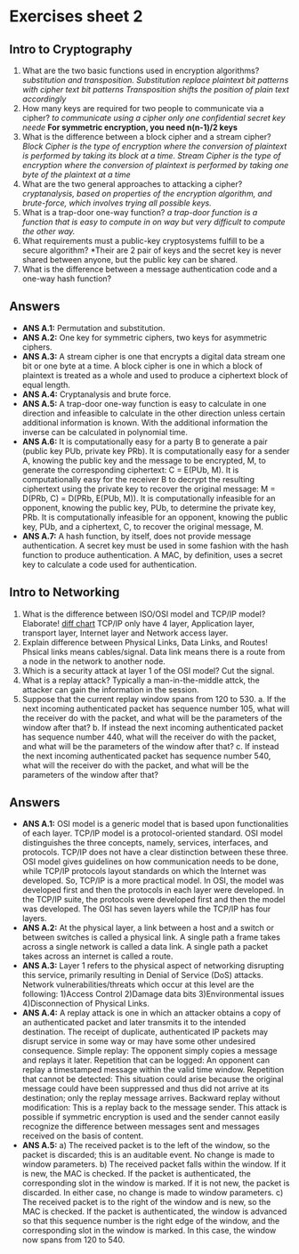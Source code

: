 # Exercises sheet 2

## Intro to Cryptography 

1. What are the two basic functions used in encryption algorithms?
*substitution and transposition. Substitution replace plaintext bit patterns with cipher text bit patterns 
Transposition shifts the position of plain text accordingly*
2. How many keys are required for two people to communicate via a cipher?
*to communicate using a cipher only one confidential secret key neede*
**For symmetric encryption, you need n(n-1)/2 keys**
3. What is the difference between a block cipher and a stream cipher?
*Block Cipher is the type of encryption where the conversion of plaintext is performed by taking its block at a time. Stream Cipher is the type of encryption where the conversion of plaintext is performed by taking one byte of the plaintext at a time*
4. What are the two general approaches to attacking a cipher?
*cryptanalysis, based on properties of the encryption algorithm, and brute-force, which involves trying all possible keys.*
5. What is a trap-door one-way function?
*a trap-door function is a function that is easy to compute in on way but very difficult to compute the other way.*
6. What requirements must a public-key cryptosystems fulfill to be a secure algorithm?
*Their are 2 pair of keys and the secret key is never shared between anyone, but the public key can be shared.
7. What is the difference between a message authentication code and a one-way hash function?

## Answers
- **ANS A.1:** Permutation and substitution. 
- **ANS A.2:** One key for symmetric ciphers, two keys for asymmetric ciphers.
- **ANS A.3:** A stream cipher is one that encrypts a digital data stream one bit or one byte at a time. A block cipher is one in which a block of plaintext is treated as a whole and used to produce a ciphertext block of equal length.
- **ANS A.4:** Cryptanalysis and brute force.
- **ANS A.5:** A trap-door one-way function is easy to calculate in one direction and infeasible to calculate in the other direction unless certain additional information is known. With the additional information the inverse can be calculated in polynomial time.
- **ANS A.6:** It is computationally easy for a party B to generate a pair (public key PUb, private key PRb). It is computationally easy for a sender A, knowing the public key and the message to be encrypted, M, to generate the corresponding ciphertext: C = E(PUb, M). It is computationally easy for the receiver B to decrypt the resulting ciphertext using the private key to recover the original message: M = D(PRb, C) = D(PRb, E(PUb, M)). It is computationally infeasible for an opponent, knowing the public key, PUb, to determine the private key, PRb. It is computationally infeasible for an opponent, knowing the public key, PUb, and a ciphertext, C, to recover the original message, M. 
- **ANS A.7:** A hash function, by itself, does not provide message authentication. A secret key must be used in some fashion with the hash function to produce authentication. A MAC, by definition, uses a secret key to calculate a code used for authentication.

## Intro to Networking 

1. What is the difference between ISO/OSI model and TCP/IP model? Elaborate!
[diff chart](https://www.tutorialspoint.com/difference-between-osi-and-tcp-ip-reference-model)
TCP/IP only have 4 layer, Application layer, transport layer, Internet layer and Network access layer.
2. Explain difference between Physical Links, Data Links, and Routes!
Phsical links means cables/signal. 
Data link means there is a route from a node in the network to another node.
3. Which is a security attack at layer 1 of the OSI model?
Cut the signal.
4. What is a replay attack?
Typically a man-in-the-middle attck, the attacker can gain the information in the session.
5. Suppose that the current replay window spans from 120 to 530.
a. If the next incoming authenticated packet has sequence number 105, what will the receiver do with the packet, and what will be the parameters of the window after that?
b. If instead the next incoming authenticated packet has sequence number 440, what will the receiver do with the packet, and what will be the parameters of the window after that?
c. If instead the next incoming authenticated packet has sequence number 540, what will the receiver do with the packet, and what will be the parameters of the window after that?

## Answers
- **ANS A.1:** OSI model is a generic model that is based upon functionalities of each layer. TCP/IP model is a protocol-oriented standard.
OSI model distinguishes the three concepts, namely, services, interfaces, and protocols. TCP/IP does not have a clear distinction between these three.
OSI model gives guidelines on how communication needs to be done, while TCP/IP protocols layout standards on which the Internet was developed. So, TCP/IP is a more practical model. In OSI, the model was developed first and then the protocols in each layer were developed. In the TCP/IP suite, the protocols were developed first and then the model was developed. The OSI has seven layers while the TCP/IP has four layers.
- **ANS A.2:** At the physical layer, a link between a host and a switch or between switches is called a physical link. A single path a frame takes across a single network is called a data link. A single path a packet takes across an internet is called a route.
- **ANS A.3:** Layer 1 refers to the physical aspect of networking disrupting this service, primarily resulting in Denial of Service (DoS) attacks. Network vulnerabilities/threats which occur at this level are the following: 1)Access Control 2)Damage data bits 3)Environmental issues 4)Disconnection of Physical Links.
- **ANS A.4:** A replay attack is one in which an attacker obtains a copy of an authenticated packet and later transmits it to the intended destination. The receipt of duplicate, authenticated IP packets may disrupt service in some way or may have some other undesired consequence. Simple replay: The opponent simply copies a message and replays it later. Repetition that can be logged: An opponent can replay a timestamped message within the valid time window. Repetition that cannot be detected: This situation could arise because the original message could have been suppressed and thus did not arrive at its destination; only the replay message arrives. Backward replay without modification: This is a replay back to the message sender. This attack is possible if symmetric encryption is used and the sender cannot easily recognize the difference between messages sent and messages received on the basis of content.
- **ANS A.5:** a) The received packet is to the left of the window, so the packet is discarded; this is an auditable event. No change is made to window parameters. b) The received packet falls within the window. If it is new, the MAC is checked. If the packet is authenticated, the corresponding slot in the window is marked. If it is not new, the packet is discarded. In either case, no change is made to window parameters. c) The received packet is to the right of the window and is new, so the MAC is checked. If the packet is authenticated, the window is advanced so that this sequence number is the right edge of the window, and the corresponding slot in the window is marked. In this case, the window now spans from 120 to 540.
